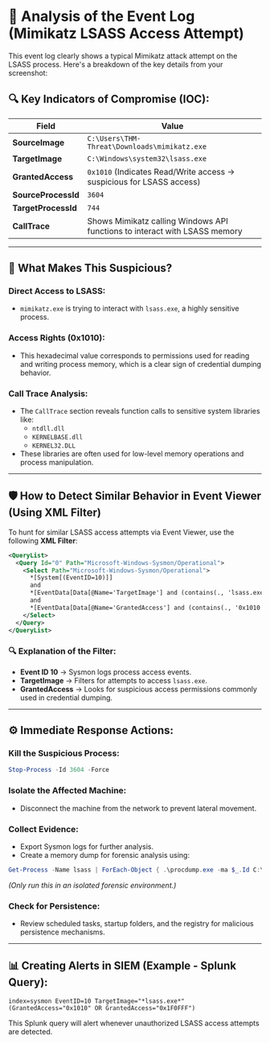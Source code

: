 # 🚩 Analysis of the Event Log (Mimikatz LSASS Access Attempt)

This event log clearly shows a typical Mimikatz attack attempt on the LSASS process. Here's a breakdown of the key details from your screenshot:

## 🔍 Key Indicators of Compromise (IOC):

| **Field**           | **Value**                                                                |
|---------------------|--------------------------------------------------------------------------|
| **SourceImage**     | `C:\Users\THM-Threat\Downloads\mimikatz.exe`                         |
| **TargetImage**     | `C:\Windows\system32\lsass.exe`                                       |
| **GrantedAccess**   | `0x1010` (Indicates Read/Write access → suspicious for LSASS access)     |
| **SourceProcessId** | `3604`                                                                   |
| **TargetProcessId** | `744`                                                                    |
| **CallTrace**       | Shows Mimikatz calling Windows API functions to interact with LSASS memory |

---

## 🚨 What Makes This Suspicious?

### Direct Access to LSASS:
- `mimikatz.exe` is trying to interact with `lsass.exe`, a highly sensitive process.

### Access Rights (0x1010):
- This hexadecimal value corresponds to permissions used for reading and writing process memory, which is a clear sign of credential dumping behavior.

### Call Trace Analysis:
- The `CallTrace` section reveals function calls to sensitive system libraries like:
  - `ntdll.dll`
  - `KERNELBASE.dll`
  - `KERNEL32.DLL`
- These libraries are often used for low-level memory operations and process manipulation.

---

## 🛡️ How to Detect Similar Behavior in Event Viewer (Using XML Filter)

To hunt for similar LSASS access attempts via Event Viewer, use the following **XML Filter**:

```xml
<QueryList>
  <Query Id="0" Path="Microsoft-Windows-Sysmon/Operational">
    <Select Path="Microsoft-Windows-Sysmon/Operational">
      *[System[(EventID=10)]]
      and
      *[EventData[Data[@Name='TargetImage'] and (contains(., 'lsass.exe'))]]
      and
      *[EventData[Data[@Name='GrantedAccess'] and (contains(., '0x1010') or contains(., '0x1410') or contains(., '0x1F0FFF'))]]
    </Select>
  </Query>
</QueryList>
```

### 🔍 Explanation of the Filter:
- **Event ID 10** → Sysmon logs process access events.
- **TargetImage** → Filters for attempts to access `lsass.exe`.
- **GrantedAccess** → Looks for suspicious access permissions commonly used in credential dumping.

---

## ⚙️ Immediate Response Actions:

### Kill the Suspicious Process:

```powershell
Stop-Process -Id 3604 -Force
```

### Isolate the Affected Machine:
- Disconnect the machine from the network to prevent lateral movement.

### Collect Evidence:

- Export Sysmon logs for further analysis.
- Create a memory dump for forensic analysis using:

```powershell
Get-Process -Name lsass | ForEach-Object { .\procdump.exe -ma $_.Id C:\Dumps\lsass_dump.dmp }
```
*(Only run this in an isolated forensic environment.)*

### Check for Persistence:
- Review scheduled tasks, startup folders, and the registry for malicious persistence mechanisms.

---

## 📊 Creating Alerts in SIEM (Example - Splunk Query):

```spl
index=sysmon EventID=10 TargetImage="*lsass.exe*" (GrantedAccess="0x1010" OR GrantedAccess="0x1F0FFF")
```

This Splunk query will alert whenever unauthorized LSASS access attempts are detected.
